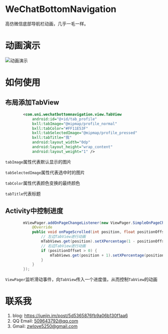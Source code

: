 # WeChatBottomNavigation
高仿微信底部导航栏动画，几乎一毛一样。

# 动画演示
![动画演示](https://github.com/buxiliulian/WeChatBottomNavigation/blob/master/gif/weixin.gif)

# 如何使用

## 布局添加TabView
```xml
        <com.uni.wechatbottomnavigation.view.TabView
            android:id="@+id/tab_profile"
            bxll:tabImage="@mipmap/profile_normal"
            bxll:tabColor="#FF11E53F"
            bxll:tabSelectedImage="@mipmap/profile_pressed"
            bxll:tabTitle="我"
            android:layout_width="0dp"
            android:layout_height="wrap_content"
            android:layout_weight="1" />
```

`tabImage`属性代表默认显示的图片

`tabSelectedImage`属性代表选中时的图片

`tabColor`属性代表颜色变换的最终颜色

`tabTitle`代表标题

## Activity中控制进度
```java
        mViewPager.addOnPageChangeListener(new ViewPager.SimpleOnPageChangeListener() {
            @Override
            public void onPageScrolled(int position, float positionOffset, int positionOffsetPixels) {
                // 左边TabView进行动画
                mTabViews.get(position).setXPercentage(1 - positionOffset);
                // 右边TabView进行动画
                if (positionOffset > 0) {
                    mTabViews.get(position + 1).setXPercentage(positionOffset);
                }
            }
        });
```

`ViewPager`监听滑动事件，向`TabView`传入一个进度值，从而控制`TabView`的动画

# 联系我
1. blog: https://juejin.im/post/5d5365876fb9a06b130f1aa6
2. QQ Email: 509643792@qq.com
3. Gmail: zwlove5250@gmail.com
